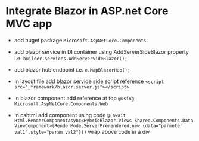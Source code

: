 # Integrate Blazor in ASP.net Core MVC app

- add nuget package ```Microsoft.AspNetCore.Components``` 

- add blazor service in DI container using AddServerSideBlazor property i.e.
    ``` builder.services.AddServerSideBlazor(); ```

- add blazor hub endpoint  i.e. 
```e.MapBlazorHub(); ```    

- In layout file add blazor servide side script reference ```<script src="_framework/blazor.server.js"></script>```

- In blazor component add reference at top ``` @using Microsoft.AspNetCore.Components.Web ```

- In cshtml add component using code ```@(await Html.RenderComponentAsync<HybridBlazor.Views.Shared.Components.DataViewComponent>(RenderMode.ServerPrerendered,new {data="parmeter val1",style="param val2"}))```
wrap above code in a div

